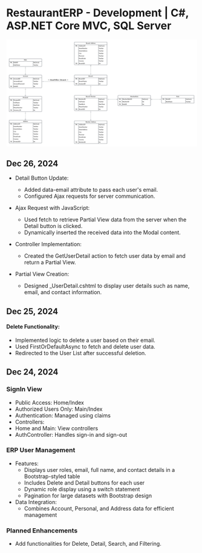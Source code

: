 # RestaurantERP - Development | C#, ASP.NET Core MVC, SQL Server
<img src="https://github.com/r2dev24/RestaurantERP/blob/main/Blank%20diagram.png">

## Dec 26, 2024<br>
* Detail Button Update:<br>
  - Added data-email attribute to pass each user's email.<br>
  - Configured Ajax requests for server communication.<br>
  
* Ajax Request with JavaScript:<br>
  - Used fetch to retrieve Partial View data from the server when the Detail button is clicked.
  - Dynamically inserted the received data into the Modal content.
     
* Controller Implementation:
  - Created the GetUserDetail action to fetch user data by email and return a Partial View.
    
* Partial View Creation:
  - Designed _UserDetail.cshtml to display user details such as name, email, and contact information.
    
## Dec 25, 2024<br>
#### Delete Functionality:

* Implemented logic to delete a user based on their email.
* Used FirstOrDefaultAsync to fetch and delete user data.
* Redirected to the User List after successful deletion.

## Dec 24, 2024<br>
### SignIn View
* Public Access: Home/Index
* Authorized Users Only: Main/Index
* Authentication: Managed using claims
* Controllers:
* Home and Main: View controllers
* AuthController: Handles sign-in and sign-out
### ERP User Management
* Features:
  * Displays user roles, email, full name, and contact details in a Bootstrap-styled table
  * Includes Delete and Detail buttons for each user
  * Dynamic role display using a switch statement
  * Pagination for large datasets with Bootstrap design
* Data Integration:
  * Combines Account, Personal, and Address data for efficient management
### Planned Enhancements
  * Add functionalities for Delete, Detail, Search, and Filtering.
